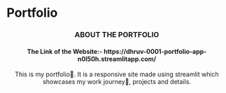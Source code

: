 # Portfolio
<div align="center">
<h3 align="center">ABOUT THE PORTFOLIO</h3>
  <h4>The Link of the Website:- https://dhruv-0001-portfolio-app-n0l50h.streamlitapp.com/</a></h4>
<p>This is my portfolio🚀. It is a responsive site made using streamlit which showcases my work journey👣, projects and details.</p>
</div>
